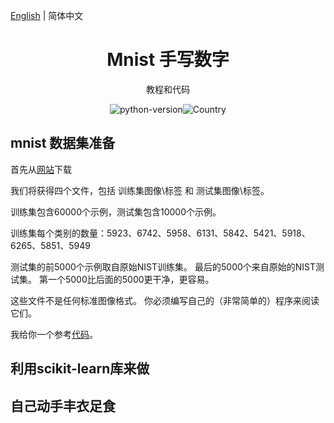 [English](./README.md) | 简体中文

<h1 align="center">Mnist 手写数字</h1>
<div align="center">


教程和代码

![python-version](https://img.shields.io/badge/python-3.6%20%7C%203.7-blue)![Country](https://img.shields.io/badge/country-China-red)

</div>

## mnist 数据集准备

首先从[网站](http://yann.lecun.com/exdb/mnist/)下载

我们将获得四个文件，包括 训练集图像\标签 和 测试集图像\标签。

训练集包含60000个示例，测试集包含10000个示例。

训练集每个类别的数量：5923、6742、5958、6131、5842、5421、5918、6265、5851、5949

测试集的前5000个示例取自原始NIST训练集。 最后的5000个来自原始的NIST测试集。 第一个5000比后面的5000更干净，更容易。

这些文件不是任何标准图像格式。 你必须编写自己的（非常简单的）程序来阅读它们。

我给你一个参考[代码](https://github.com/yzy1996/Artificial-Intelligence/blob/master/Machine-Learning/Image%20Classification/Mnist/data%20_extract.py)。


## 利用scikit-learn库来做

## 自己动手丰衣足食





